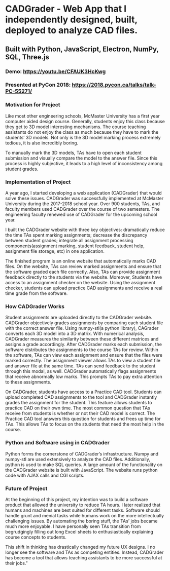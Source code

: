 # CADGrader - Web App that I independently designed, built, deployed to analyze CAD files.

## Built with Python, JavaScript, Electron, NumPy, SQL, Three.js

### Demo: https://youtu.be/CFAUK3HcKwg

### Presented at PyCon 2018: https://2018.pycon.ca/talks/talk-PC-55271/

### Motivation for Project
Like most other engineering schools, McMaster University has a first year computer aided design course. Generally, students enjoy this class because they get to 3D model interesting mechanisms. The course teaching assistants do not enjoy the class as much because they have to mark the students’ 3D models. Not only is the 3D model marking process extremely tedious, it is also incredibly boring.

To manually mark the 3D models, TAs have to open each student submission and visually compare the model to the answer file. Since this process is highly subjective, it leads to a high level of inconsistency among student grades.

### Implementation of Project
A year ago, I started developing a web application (CADGrader) that would solve these issues. CADGrader was successfully implemented at McMaster University during the 2017-2018 school year. Over 900 students, TAs, and faculty members used CADGrader over the course of two semesters. The engineering faculty renewed use of CADGrader for the upcoming school year.

I built the CADGrader website with three key objectives: dramatically reduce the time TAs spent marking assignments; decrease the discrepancy between student grades; integrate all assignment processing components(assignment marking, student feedback, student help, assignment file storage, etc) in one application.

The finished program is an online website that automatically marks CAD files. On the website, TAs can review marked assignments and ensure that the software graded each file correctly. Also, TAs can provide assignment feedback directly to the students via the website. Moreover, Students have access to an assignment checker on the website. Using the assignment checker, students can upload practice CAD assignments and receive a real time grade from the software.

### How CADGrader Works
Student assignments are uploaded directly to the CADGrader website. CADGrader objectively grades assignments by comparing each student file with the correct answer file. Using numpy-stl(a python library), CAGrader converts each 3D model into a 3D matrix. With numerical analysis, CADGrader measures the similarity between these different matrices and assigns a grade accordingly. After CADGrader marks each submission, the software distributes the assignments to the course TAs for review. Within the software, TAs can view each assignment and ensure that the files were marked correctly. The assignment viewer allows TAs to view a student file and answer file at the same time. TAs can send feedback to the student through this modal, as well. CADGrader automatically flags assignments that receive abnormally low marks. This prompts TAs to pay extra attention to these assignments.

On CADGrader, students have access to a Practice CAD tool. Students can upload completed CAD assignments to the tool and CADGrader instantly grades the assignment for the student. This feature allows students to practice CAD on their own time. The most common question that TAs receive from students is whether or not their CAD model is correct. The Practice CAD tool answers this question for students and frees up time for TAs. This allows TAs to focus on the students that need the most help in the course.

### Python and Software using in CADGrader
Python forms the cornerstone of CADGrader’s infrastructure. Numpy and numpy-stl are used extensively to analyze the CAD files. Additionally, python is used to make SQL queries. A large amount of the functionality on the CADGrader website is built with JavaScript. The website runs python code with AJAX calls and CGI scripts.

### Future of Project
At the beginning of this project, my intention was to build a software product that allowed the university to reduce TA hours. I later realized that humans and machines are best suited for different tasks. Software should handle grunt and menial tasks while humans work on the more intellectually challenging issues. By automating the boring stuff, the TAs’ jobs became much more enjoyable. I have personally seen TAs transition from begrudgingly filling out long Excel sheets to enthusiastically explaining course concepts to students.

This shift in thinking has drastically changed my future UX designs. I no longer see the software and TAs as competing entities. Instead, CADGrader has become a tool that allows teaching assistants to be more successful at their jobs."
